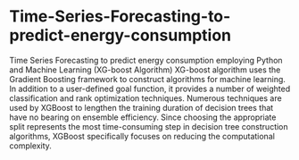 # Time-Series-Forecasting-to-predict-energy-consumption
Time Series Forecasting to predict energy consumption employing Python and Machine Learning (XG-boost Algorithm)
XG-boost algorithm uses the Gradient Boosting framework to construct algorithms for machine learning. In addition to a user-defined goal function, it provides a number of weighted classification and rank optimization techniques. Numerous techniques are used by XGBoost to lengthen the training duration of decision trees that have no bearing on ensemble efficiency. Since choosing the appropriate split represents the most time-consuming step in decision tree construction algorithms, XGBoost specifically focuses on reducing the computational complexity.
